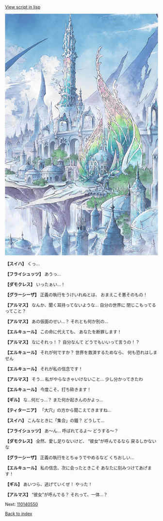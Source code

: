 [View script in lisp](../scripts/110140543.txt)

![fairy_world.png](../images/backgrounds/fairy_world.png)

**【スイハ】**
くっ…

**【フライシュッツ】**
あうっ…

**【ダモクレス】**
いったぁい…！

**【グラーシーザ】**
正義の執行をうけいれぬとは、
おまえこそ悪そのもの！

**【アルマス】**
なんか、聞く耳持ってないような…
自分の世界に
閉じこもってるってこと？

**【アルマス】**
あの仮面のせい…？
それとも何か別の…

**【エルキュール】**
この命に代えても、
あなたを断罪します！

**【アルマス】**
なにそれっ！？
自分なんて
どうでもいいって言うの！？

**【エルキュール】**
それが何ですか？
世界を救済するためなら、
何も恐れはしません

**【エルキュール】**
それが私の信念です！

**【アルマス】**
そう…
私がやらなきゃいけないこと…
少し分かってきたわ

**【エルキュール】**
今度こそ、打ち砕きます！

**【ギル】**
な…何だっ…？
また何か起きんのかよっ…

**【ティターニア】**
「大穴」の方から聞こえてきますね…

**【スイハ】**
こんなときに「集合」の鐘？
どうして…

**【フライシュッツ】**
あ～ん…
呼ばれてるよ～
どうする～？

**【ダモクレス】**
全然、愛し足りないけど、
“彼女”が呼んでるなら
戻るしかないな

**【グラーシーザ】**
正義の執行をとちゅうでやめるなど
くちおしい…

**【エルキュール】**
私の信念、次に会ったときこそ
あなたに刻みつけてあげます！

**【ギル】**
あいつら、逃げていくぜ！
やった！

**【アルマス】**
“彼女”が呼んでる？
それって、一体…？

Next: [110140550](110140550.md)

[Back to index](index.md)
